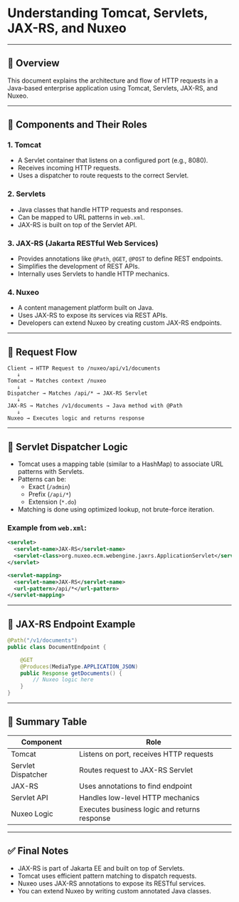 
# Understanding Tomcat, Servlets, JAX-RS, and Nuxeo

---

## 🔹 Overview
This document explains the architecture and flow of HTTP requests in a Java-based enterprise application using Tomcat, Servlets, JAX-RS, and Nuxeo.

---

## 🔹 Components and Their Roles

### 1. **Tomcat**
- A Servlet container that listens on a configured port (e.g., 8080).
- Receives incoming HTTP requests.
- Uses a dispatcher to route requests to the correct Servlet.

### 2. **Servlets**
- Java classes that handle HTTP requests and responses.
- Can be mapped to URL patterns in `web.xml`.
- JAX-RS is built on top of the Servlet API.

### 3. **JAX-RS (Jakarta RESTful Web Services)**
- Provides annotations like `@Path`, `@GET`, `@POST` to define REST endpoints.
- Simplifies the development of REST APIs.
- Internally uses Servlets to handle HTTP mechanics.

### 4. **Nuxeo**
- A content management platform built on Java.
- Uses JAX-RS to expose its services via REST APIs.
- Developers can extend Nuxeo by creating custom JAX-RS endpoints.

---

## 🔹 Request Flow

```text
Client → HTTP Request to /nuxeo/api/v1/documents
   ↓
Tomcat → Matches context /nuxeo
   ↓
Dispatcher → Matches /api/* → JAX-RS Servlet
   ↓
JAX-RS → Matches /v1/documents → Java method with @Path
   ↓
Nuxeo → Executes logic and returns response
```

---

## 🔹 Servlet Dispatcher Logic

- Tomcat uses a mapping table (similar to a HashMap) to associate URL patterns with Servlets.
- Patterns can be:
  - Exact (`/admin`)
  - Prefix (`/api/*`)
  - Extension (`*.do`)
- Matching is done using optimized lookup, not brute-force iteration.

### Example from `web.xml`:
```xml
<servlet>
  <servlet-name>JAX-RS</servlet-name>
  <servlet-class>org.nuxeo.ecm.webengine.jaxrs.ApplicationServlet</servlet-class>
</servlet>

<servlet-mapping>
  <servlet-name>JAX-RS</servlet-name>
  <url-pattern>/api/*</url-pattern>
</servlet-mapping>
```

---

## 🔹 JAX-RS Endpoint Example
```java
@Path("/v1/documents")
public class DocumentEndpoint {

    @GET
    @Produces(MediaType.APPLICATION_JSON)
    public Response getDocuments() {
        // Nuxeo logic here
    }
}
```

---

## 🔹 Summary Table

| Component | Role |
|-----------|------|
| Tomcat | Listens on port, receives HTTP requests |
| Servlet Dispatcher | Routes request to JAX-RS Servlet |
| JAX-RS | Uses annotations to find endpoint |
| Servlet API | Handles low-level HTTP mechanics |
| Nuxeo Logic | Executes business logic and returns response |

---

## ✅ Final Notes
- JAX-RS is part of Jakarta EE and built on top of Servlets.
- Tomcat uses efficient pattern matching to dispatch requests.
- Nuxeo uses JAX-RS annotations to expose its RESTful services.
- You can extend Nuxeo by writing custom annotated Java classes.

